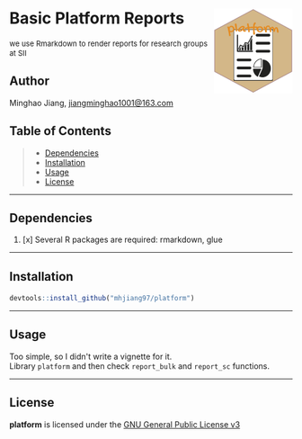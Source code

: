 # Basic Platform Reports <img src="https://github.com/mhjiang97/platform/blob/master/data-raw/platform.png" align="right" height="150" width="140/"/>

<font size="2"> we use Rmarkdown to render reports for research groups at SII </font>

## Author

Minghao Jiang, [jiangminghao1001\@163.com](mailto:jiangminghao1001@163.com)

## Table of Contents

> -   [Dependencies](#Dependencies)
> -   [Installation](#Installation)
> -   [Usage](#Usage)
> -   [License](#License)

------------------------------------------------------------------------

## Dependencies

1.  [x] Several R packages are required: rmarkdown, glue

------------------------------------------------------------------------

## Installation

``` r
devtools::install_github("mhjiang97/platform")
```

------------------------------------------------------------------------

## Usage

Too simple, so I didn't write a vignette for it.  
Library `platform` and then check `report_bulk` and `report_sc` functions.

------------------------------------------------------------------------

## License

**platform** is licensed under the [GNU General Public License v3](http://www.gnu.org/licenses/gpl-3.0.html)
